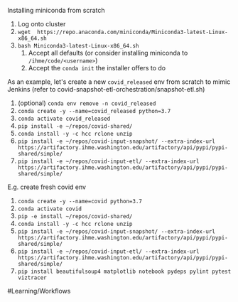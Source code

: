 Installing miniconda from scratch
1. Log onto cluster
2. `wget  https://repo.anaconda.com/miniconda/Miniconda3-latest-Linux-x86_64.sh`
3. `bash Miniconda3-latest-Linux-x86_64.sh`
    1. Accept all defaults (or consider installing miniconda to `/ihme/code/<username>`)
    2. Accept the `conda init` the installer offers to do

As an example, let's create a new `covid_released` env from scratch to mimic Jenkins (refer to covid-snapshot-etl-orchestration/snapshot-etl.sh)
1. (optional) `conda env remove -n covid_released`
2. `conda create -y --name=covid_released python=3.7`
3. `conda activate covid_released`
4. `pip install -e ~/repos/covid-shared/`
5. `conda install -y -c hcc rclone unzip`
6. `pip install -e ~/repos/covid-input-snapshot/ --extra-index-url https://artifactory.ihme.washington.edu/artifactory/api/pypi/pypi-shared/simple/`
7. `pip install -e ~/repos/covid-input-etl/ --extra-index-url https://artifactory.ihme.washington.edu/artifactory/api/pypi/pypi-shared/simple/`

	
E.g. create fresh covid env
1. `conda create -y --name=covid python=3.7`
2. `conda activate covid`
3. `pip -e install ~/repos/covid-shared/`
4. `conda install -y -c hcc rclone unzip`
5. `pip install -e ~/repos/covid-input-snapshot/ --extra-index-url https://artifactory.ihme.washington.edu/artifactory/api/pypi/pypi-shared/simple/`
6. `pip install -e ~/repos/covid-input-etl/ --extra-index-url https://artifactory.ihme.washington.edu/artifactory/api/pypi/pypi-shared/simple/`
7. `pip install beautifulsoup4 matplotlib notebook pydeps pylint pytest viztracer`

#Learning/Workflows
